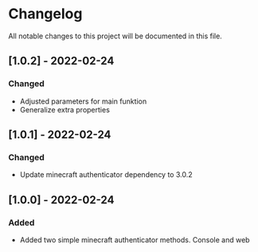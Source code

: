 # Changelog
All notable changes to this project will be documented in this file.

## [1.0.2] - 2022-02-24
### Changed
 - Adjusted parameters for main funktion
 - Generalize extra properties

## [1.0.1] - 2022-02-24
### Changed
 - Update minecraft authenticator dependency to 3.0.2

## [1.0.0] - 2022-02-24
### Added
 - Added two simple minecraft authenticator methods. Console and web